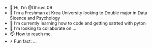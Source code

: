 - 👋 Hi, I’m @DhruvL09
- 👀 I’m a Freshman at Krea University looking to Double major in Data Sicence and Psychology
- 🌱 I’m currently learning how to code and getting satrted with pyton
- 💞️ I’m looking to collaborate on ...
- 📫 How to reach me.
- ⚡ Fun fact: ...

<!---
DhruvL09/DhruvL09 is a ✨ special ✨ repository because its `README.md` (this file) appears on your GitHub profile.
You can click the Preview link to take a look at your changes.
--->
